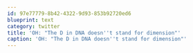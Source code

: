 ```yaml
---
id: 97e77779-8b42-4322-9d93-853b92720ed6
blueprint: text
category: twitter
title: 'OH: "The D in DNA doesn''t stand for dimension"'
caption: 'OH: "The D in DNA doesn''t stand for dimension"'
---
```

